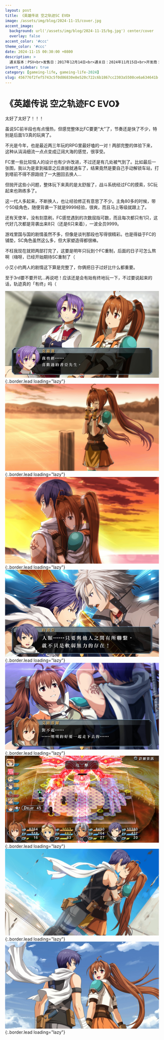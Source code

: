 ```yaml
---
layout: post
title: 《英雄传说 空之轨迹SC EVO》
image: /assets/img/blog/2024-11-15/cover.jpg
accent_image: 
  background: url('/assets/img/blog/2024-11-15/bg.jpg') center/cover
  overlay: false
accent_color: '#ccc'
theme_color: '#ccc'
date: 2024-11-15 00:30:00 +0800
description: >
  通关版本：PSV<br>发售日：2017年12月14日<br>通关日：2024年11月15日<br>开发商：Falcom<br>发行商：Falcom
invert_sidebar: true
category: [gameing-life, gameing-life-2024]
slug: 456776f2fef5743c5f0d86830e8e520c722c6b1867cc2303a5508ce6a634641b
---
```


# 《英雄传说 空之轨迹FC EVO》

太好了太好了！！！

虽说SC前半段也有点慢热，但感觉整体比FC要更“大”了，节奏还是快了不少，特别是后面1/3真的玩爽了。

不光是今年，也是最近两三年玩的RPG里最好嗑的一对！两部完整的体验下来，这种从涓涓细流一点点变成辽阔大海的感觉，很享受。

FC里一些比较恼人的设计也有少许改进，不过还是有几处被气到了。比如最后一张图，我以为是拿到福音之后直接就通车了，结果竟然是要自己手动解锁车站，打到塔前不得不原路绕了一大圈回去换人...

但抛开这些小问题，整体玩下来真的是太舒服了，战斗系统经过FC的摸索，SC玩起来也熟练多了。

这一代人多起来，不断换人，也让经验修正有意思了不少。主角80多的时候，带个50级角色，随便背袭一下就是9999经验，很爽，而且马上等级就跟上了。

还有天使羊，没有刻意刷，FC感觉遇到的次数屈指可数，而且每次都只有1只，这代好几次都是背袭出来8只（还是6只来着），一波全员9999。

游戏里国与国的剧情虽然不多，但像是谈判那段也写得很精彩。也是得益于FC的铺垫，SC角色虽然这么多，但大家塑造得都很棒。

不枉我现在就把两部打完了，这要是明年只玩到个FC重制，后面的日子可怎么熬啊（嗨呀，已经开始期待SC重制了（

小艾小约两人的剧情这下算是完整了，你俩把日子过好比什么都重要。

至于3rd要不要开坑...再说吧！应该还是会有始有终地玩一下，不过要说起来的话，轨迹真的「有终」吗（

![](/assets/img/blog/2024-11-15/1.jpg){:.border.lead loading="lazy"}
![](/assets/img/blog/2024-11-15/2.jpg){:.border.lead loading="lazy"}
![](/assets/img/blog/2024-11-15/3.jpg){:.border.lead loading="lazy"}
![](/assets/img/blog/2024-11-15/4.jpg){:.border.lead loading="lazy"}
![](/assets/img/blog/2024-11-15/5.jpg){:.border.lead loading="lazy"}
![](/assets/img/blog/2024-11-15/6.jpg){:.border.lead loading="lazy"}
![](/assets/img/blog/2024-11-15/7.jpg){:.border.lead loading="lazy"}
![](/assets/img/blog/2024-11-15/8.jpg){:.border.lead loading="lazy"}